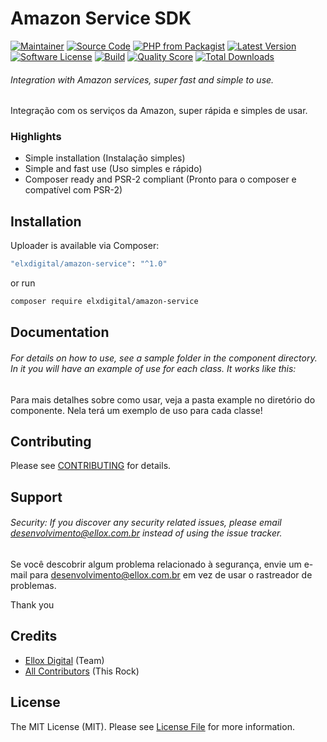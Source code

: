 # Amazon Service SDK

[![Maintainer](http://img.shields.io/badge/maintainer-@elxdigital-blue.svg?style=flat-square)](https://twitter.com/elxdigital)
[![Source Code](http://img.shields.io/badge/source-elxdigital/amazon-service-blue.svg?style=flat-square)](https://github.com/elxdigital/amazon-service)
[![PHP from Packagist](https://img.shields.io/packagist/php-v/elxdigital/amazon-service.svg?style=flat-square)](https://packagist.org/packages/elxdigital/amazon-service)
[![Latest Version](https://img.shields.io/github/release/elxdigital/amazon-service.svg?style=flat-square)](https://github.com/elxdigital/amazon-service/releases)
[![Software License](https://img.shields.io/badge/license-MIT-brightgreen.svg?style=flat-square)](LICENSE)
[![Build](https://img.shields.io/scrutinizer/build/g/elxdigital/amazon-service.svg?style=flat-square)](https://scrutinizer-ci.com/g/elxdigital/amazon-service)
[![Quality Score](https://img.shields.io/scrutinizer/g/elxdigital/amazon-service.svg?style=flat-square)](https://scrutinizer-ci.com/g/elxdigital/amazon-service)
[![Total Downloads](https://img.shields.io/packagist/dt/elxdigital/amazon-service.svg?style=flat-square)](https://packagist.org/packages/celxdigital/amazon-service)

###### Integration with Amazon services, super fast and simple to use.

Integração com os serviços da Amazon, super rápida e simples de usar.

### Highlights

- Simple installation (Instalação simples)
- Simple and fast use (Uso simples e rápido)
- Composer ready and PSR-2 compliant (Pronto para o composer e compatível com PSR-2)

## Installation

Uploader is available via Composer:

```bash
"elxdigital/amazon-service": "^1.0"
```

or run

```bash
composer require elxdigital/amazon-service
```

## Documentation

###### For details on how to use, see a sample folder in the component directory. In it you will have an example of use for each class. It works like this:

Para mais detalhes sobre como usar, veja a pasta example no diretório do componente. Nela terá um exemplo de uso para cada classe!

## Contributing

Please see [CONTRIBUTING](https://github.com/elxdigital/uploader/blob/master/CONTRIBUTING.md) for details.

## Support

###### Security: If you discover any security related issues, please email desenvolvimento@ellox.com.br instead of using the issue tracker.

Se você descobrir algum problema relacionado à segurança, envie um e-mail para desenvolvimento@ellox.com.br em vez de usar o rastreador de problemas.

Thank you

## Credits

- [Ellox Digital](https://github.com/elxdigital) (Team)
- [All Contributors](https://github.com/elxdigital/amazon-service/contributors) (This Rock)

## License

The MIT License (MIT). Please see [License File](https://github.com/elxdigital/amazon-service/blob/master/LICENSE) for more information.